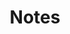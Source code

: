 ---
title: Notes
photograph:
  file: $notes-2027.jpg
  name: Rhine Locks II
  link: 'https://500px.com/photo/1062217828'
---